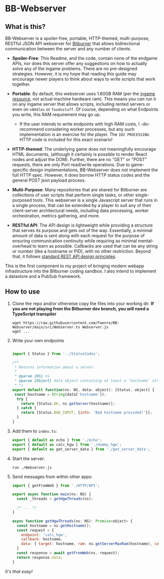 # BB-Webserver



## What is this?

BB-Webserver is a spoiler-free, portable, HTTP-themed, multi-purpose, RESTful JSON API webserver for [Bitburner](https://github.com/bitburner-official/bitburner-src) that allows bidirectional communication between the server and any number of clients.

- **Spoiler-Free**: This Readme, and the code, contain none of the endgame APIs, nor does this server offer any suggestions on how to actually solve any of the ingame problems. There are no pre-designed strategies. However, it is my hope that reading this guide may encourage newer players to think about ways to write scripts that work together.
- **Portable**: By default, this webserver uses 1.60GB RAM (per the <u>ingame resource</u>, not actual machine hardware ram). This means you can run it on any ingame server that allows scripts, including rented servers or even on `n00dles` or `foodnstuff`. Of course, depending on what Endpoints you write, this RAM requirement may go up.
  - If the user intends to write endpoints with high RAM costs, I -do- recommend considering worker processes, but any such implementation is an exercise for the player. The `102 PROCESSING` HTTP code is included for this exact scenario!

- **HTTP-themed**: The underlying game does not meaningfully encourage HTML documents, (although it certainly is possible to render React nodes and adjust the DOM). Further, there are no "GET" or "POST" requests, there are only Port read/write operations. Due to game-specific design implementations, BB-Webserver does not implement the full HTTP spec. However, it does borrow HTTP status codes and the general POST json payload process.
- **Multi-Purpose**: Many repositories that are shared for Bitburner are collections of user scripts that perform single tasks, or other single-purposed tools. This webserver is a single Javascript server that runs in a single process, that can be extended by a player to suit any of their client-server architectural needs, including data processing, worker orchestration, metrics gathering, and more.
- **RESTful API**: The API design is lightweight while providing a structure that serves its purpose and gets out of the way. Essentially, a minimal amount of data is sent along with each request for the purpose of ensuring communication continuity while requiring as minimal mental-overhead to learn as possible. Callbacks are used that can be any string or number (like a hostname or PID), with no other restriction. Beyond that, it follows [standard REST API design principles](https://restfulapi.net/).

This is the first component to my project of bringing modern webapp infrastructure into the Bitburner coding sandbox. I also intend to implement a datastore and a PubSub framework.

## How to use

1. Clone the repo and/or otherwise copy the files into your working dir. **If you are not playing from the Bitburner dev branch, you will need a TypeScript transpiler**

   ```shell
   wget https://raw.githubusercontent.com/Faenre/BB-Webserver/main/src/Webserver.ts Webserver.js
   wget ...
   ```

2. Write your own endpoints

   ```js 
   
   import { Status } from '../StatusCodes';
   
   /**
    * Returns information about a server.
    *
    * @param {NS} ns
    * @param {Object} data object containing at least a `hostname` string
    * */
   export default function(ns: NS, data: object): [Status, object] {
   	const hostname = String(data['hostname']);
     try {
       return [Status.OK, ns.getServer(hostname)];
     } catch {
       return [Status.BAD_INPUT, {info: 'Bad hostname provided!'}];
     }
   }
   
   ```

3. Add them to `index.ts`:

   ```js
   export { default as echo } from './echo';
   export { default as calc_hgw } from './dummy_hgw';
   export { default as get_server_data } from './get_server_data';
   ```

4. Start the server:

   ```shell
   run ./Webserver.js
   ```

5. Send messages from within other apps:

   ```js
   import { getFromWeb } from './HTTP/API';
   
   export async function main(ns: NS) {
     const _threads = getHgwThreads(ns);
   
     /* ... */
   }
   
   async function getHgwThreads(ns: NS): Promise<object> {
     const hostname = ns.getHostname();
     const request = {
       endpoint: 'calc_hgw',
       callback: hostname,
       data: { target: hostname, ram: ns.getServerMaxRam(hostname), cores: 1 },
     }
     const response = await getFromWeb(ns, request);
     return response.data;
   }
   ```

*It's that easy!*

